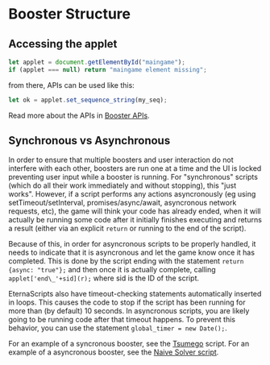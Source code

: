 # Booster Structure

## Accessing the applet

```js
let applet = document.getElementById("maingame");
if (applet === null) return "maingame element missing";
```

from there, APIs can be used like this:

```js
let ok = applet.set_sequence_string(my_seq);
```

Read more about the APIs in [Booster APIs](/reference/booster-apis.md).

## Synchronous vs Asynchronous

In order to ensure that multiple boosters and user interaction do not interfere with each other, boosters are run one at a time and the UI is locked preventing user input while a booster is running. For "synchronous" scripts (which do all their work immediately and without stopping), this "just works". However, if a script performs any actions asyncronously (eg using setTimeout/setInterval, promises/async/await, asyncronous network requests, etc), the game will think your code has already ended, when it will actually be running some code after it initially finishes executing and returns a result (either via an explicit `return` or running to the end of the script).

Because of this, in order for asyncronous scripts to be properly handled, it needs to indicate that it is asyncronous and let the game know once it has completed. This is done by the script ending with the statement `return {async: "true"};` and then once it is actually complete, calling `applet['end\_'+sid](r);` where sid is the ID of the script.

EternaScripts also have timeout-checking statements automatically inserted in loops. This causes the code to stop if the script has been running for more than (by default) 10 seconds. In asyncronous scripts, you are likely going to be running code after that timeout happens. To prevent this behavior, you can use the statement `global_timer = new Date();`.

For an example of a syncronous booster, see the [Tsumego](https://eternagame.org/scripts/7070114) script. For an example of a asyncronous booster, see the [Naive Solver script](https://eternagame.org/scripts/6713763).
